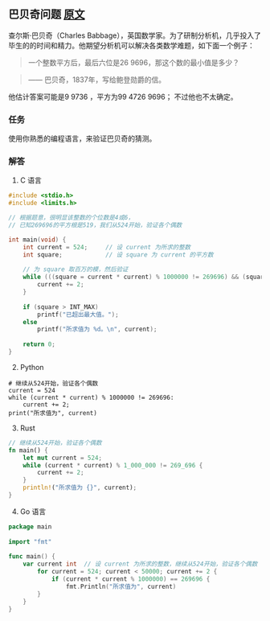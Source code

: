 ## 巴贝奇问题 [原文](https://rosettacode.org/wiki/Babbage_problem)

查尔斯·巴贝奇（Charles Babbage），英国数学家。为了研制分析机，几乎投入了毕生的的时间和精力。他期望分析机可以解决各类数学难题，如下面一个例子：

> 一个整数平方后，最后六位是26 9696，那这个数的最小值是多少？

>	—— 巴贝奇，1837年，写给鲍登勋爵的信。

他估计答案可能是9 9736 ，平方为99 4726 9696； 不过他也不太确定。

### 任务

使用你熟悉的编程语言，来验证巴贝奇的猜测。

### 解答

1. C 语言

```c
#include <stdio.h>
#include <limits.h>

// 根据题意，很明显该整数的个位数是4或6，
// 已知269696的平方根是519，我们从524开始，验证各个偶数 

int main(void) {
	int current = 524;     // 设 current 为所求的整数                              
	int square;            // 设 square 为 current 的平方数
 
	// 为 square 取百万的模，然后验证
	while (((square = current * current) % 1000000 != 269696) && (square < INT_MAX)) {
		current += 2; 
	}
 
	if (square > INT_MAX)
	    printf("已超出最大值。");
	else		   
	    printf("所求值为 %d。\n", current);
  
	return 0;
}
```

2. Python
```python3
# 继续从524开始，验证各个偶数
current = 524
while (current * current) % 1000000 != 269696:
	current += 2;
print("所求值为", current)
```

3. Rust
```rust
// 继续从524开始，验证各个偶数
fn main() {
    let mut current = 524;
    while (current * current) % 1_000_000 != 269_696 {
        current += 2;
    }
    println!("所求值为 {}", current);
}
```

4. Go 语言
```go
package main
 
import "fmt"
 
func main() {
	var current int  // 设 current 为所求的整数，继续从524开始，验证各个偶数
		for current = 524; current < 50000; current += 2 { 
			if (current * current % 1000000) == 269696 {
				fmt.Println("所求值为", current)
		}
	}
}
```
